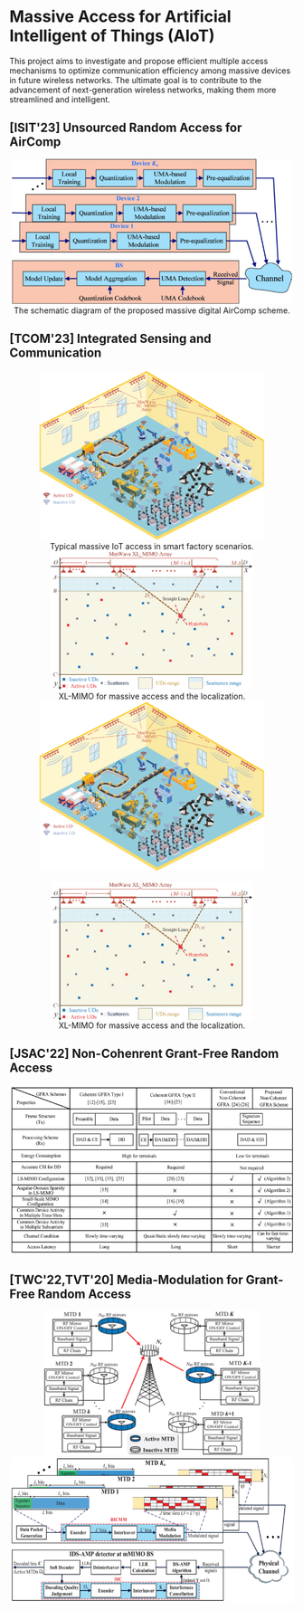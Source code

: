# Massive Access for Artificial Intelligent of Things (AIoT)

This project aims to investigate and propose efficient multiple access mechanisms to optimize communication efficiency among massive devices in future wireless networks. The ultimate goal is to contribute to the advancement of next-generation wireless networks, making them more streamlined and intelligent.

## [ISIT'23] Unsourced Random Access for AirComp

<div align="center">
<img src="/Figures/MDAirComp_scheme.gif" height="256" width="auto" alt="The schematic diagram of the proposed massive digital AirComp scheme.">
</div>
<div align="center">The schematic diagram of the proposed massive digital AirComp scheme.</div>

## [TCOM'23] Integrated Sensing and Communication

<div align="center">
  <img src="/Figures/ISAC.gif" height="300" width="auto" alt="Typical massive IoT access in smart factory scenarios">
</div>
<div align="center">Typical massive IoT access in smart factory scenarios.</div>

<div align="center">
  <img src="/Figures/ISAC_sensing.gif" height="245" width="auto" alt="XL-MIMO for massive access and the localization">
</div>
<div align="center">XL-MIMO for massive access and the localization.</div>


<div style="display: flex; flex-direction: column; align-items: center;">
  <img src="/Figures/ISAC.gif" height="300" width="auto" alt="Typical massive IoT access in smart factory scenarios.">
  <div style="height: 20px;"></div> <!-- 添加一个空div来增加垂直间距 -->
  <img src="/Figures/ISAC_sensing.gif" height="245" width="auto" alt="XL-MIMO for massive access and the localization.">
  <div>XL-MIMO for massive access and the localization.</div>
</div>


## [JSAC'22] Non-Cohenrent Grant-Free Random Access

<div align="center">
  <img src="/Figures/TableNC.gif" height="300" width="auto">
</div>

## [TWC'22,TVT'20] Media-Modulation for Grant-Free Random Access

<div align="center">
  <img src="/Figures/Media.gif" height="256" width="auto">
</div>

<div align="center">
  <img src="/Figures/MediaCoded.gif" height="256" width="auto">
</div>
